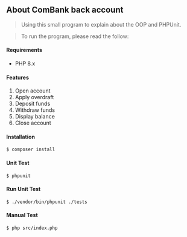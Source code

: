 ## About ComBank back account
> Using this small program to explain about the OOP and PHPUnit.

> To run the program, please read the follow:
#### Requirements
* PHP 8.x

#### Features
1. Open account
2. Apply overdraft
3. Deposit funds
4. Withdraw funds
5. Display balance
6. Close account

#### Installation
```
$ composer install
```

#### Unit Test
```
$ phpunit
```

#### Run Unit Test
```
$ ./vendor/bin/phpunit ./tests
```

#### Manual Test
```
$ php src/index.php
```
